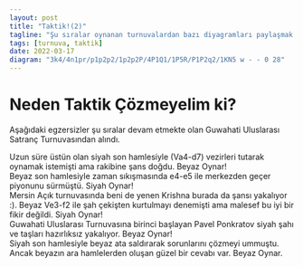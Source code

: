 ```yaml
---
layout: post
title: "Taktik!(2)"
tagline: "Şu sıralar oynanan turnuvalardan bazı diyagramları paylaşmak istiyorum. Elbette artık egzersiz çözmek için pek fazla kaynak mevcut ve taktik sorularının çözümünün satrancımıza katkısı tartışılmaz. Bu sebeple ben de bu kaynaklara ek yapmak istiyorum."
tags: [turnuva, taktik]
date: 2022-03-17
diagram: "3k4/4n1pr/p1p2p2/1p2p2P/4P1Q1/1P5R/P1P2q2/1KN5 w - - 0 28"
---
```

# Neden Taktik Çözmeyelim ki?

Aşağıdaki egzersizler şu sıralar devam etmekte olan Guwahati Uluslarası Satranç Turnuvasından alındı.

<div class="cbdiagram"
     data-size="400"
     data-fen="1bb5/1p1qr1k1/5p1p/P3p1p1/1Q1N4/2B4P/2P2PP1/4R1K1 w - - 9 33"
     data-buttons="0"
     data-legend="Arnav(2010) - Shahil (2400)">
</div>
Uzun süre üstün olan siyah son hamlesiyle (Va4-d7) vezirleri tutarak oynamak istemişti ama rakibine şans doğdu. Beyaz Oynar!


<div class="cbdiagram"
     data-size="400"
     data-fen="7k/1p6/p1p5/P3P3/1P1p2P1/5P2/2QKR3/q6r b - - 0 43"
     data-buttons="0"
     data-legend="Nigmatov (2445) - Saptarshi (2402)">
</div>
Beyaz son hamlesiyle zaman sıkışmasında e4-e5 ile merkezden geçer piyonunu sürmüştü. Siyah Oynar!

<div class="cbdiagram"
     data-size="400"
     data-fen="6r1/2k2N2/4p1pP/3p4/r1pP3q/2p5/2P1BQ2/1R2K3 b - - 2 54"
     data-buttons="0"
     data-legend="Deepan (2530) - Krishna (2460)">
</div>
Mersin Açık turnuvasında beni de yenen Krishna burada da şansı yakalıyor :). Beyaz Ve3-f2 ile şah çekişten kurtulmayı denemişti ama malesef bu iyi bir fikir değildi. Siyah Oynar!

<div class="cbdiagram"
     data-size="400"
     data-fen="3k4/4n1pr/p1p2p2/1p2p2P/4P1Q1/1P5R/P1P2q2/1KN5 w - - 0 28"
     data-buttons="0"
     data-legend="Ponkratov (2641) - Karthikeyan (2397)">
</div>
Guwahati Uluslarası Turnuvasına birinci başlayan Pavel Ponkratov siyah şahı ve taşları hazırlıksız yakalıyor. Beyaz Oynar!

<div class="cbdiagram"
     data-size="400"
     data-fen="2r3k1/1p2n1b1/pB1p1r1p/P1PPppp1/2qN4/8/1P1Q1PPP/R3R1K1 w - - 2 25"
     data-buttons="0"
     data-legend="Sidhant (2359) - Iniyan (2516)">
</div>
Siyah son hamlesiyle beyaz ata saldırarak sorunlarını çözmeyi ummuştu. Ancak beyazın ara hamlelerden oluşan güzel bir cevabı var. Beyaz Oynar.
